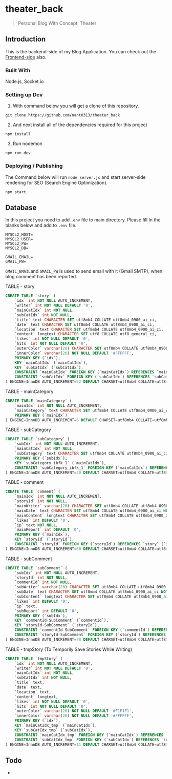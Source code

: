 # theater_back

> Personal Blog With Concept: Theater

## Introduction

This is the backend-side of my Blog Application.
You can check out the [Frontend-side](https://github.com/nant0313/theater_front) also.



### Built With

Node.js, Socket.io



### Setting up Dev

1. With command below you will get a clone of this repository.

```shell
git clone https://github.com/nant0313/theater_back
```

2. And next install all of the dependencies required for this project

```shell
npm install
```

3. Run nodemon

```shell
npm run dev
```



### Deploying / Publishing

The Command below will run `node server.js` and start server-side rendering for SEO (Search Engine Optimization).

```shell
npm start
```



## Database

In this project you need to add `.env` file to main directory.
Please fill In the blanks below and add to `.env` file.

```
MYSQL2_HOST=
MYSQL2_USER=
MYSQL2_PW=
MYSQL2_DB=

GMAIL_EMAIL=
GMAIL_PW=
```

`GMAIL_EMAIL`and `GMAIL_PW` is used to send email with it (Gmail SMTP), when blog comment has been reported.



TABLE - story

```sql
CREATE TABLE `story` (
    `idx` int NOT NULL AUTO_INCREMENT,
    `writer` int NOT NULL DEFAULT '0',
    `mainCatIdx` int NOT NULL,
    `subCatIdx` int NOT NULL,
    `title` text CHARACTER SET utf8mb4 COLLATE utf8mb4_0900_ai_ci,
    `date` text CHARACTER SET utf8mb4 COLLATE utf8mb4_0900_ai_ci,
    `location` text CHARACTER SET utf8mb4 COLLATE utf8mb4_0900_ai_ci,
    `content` longtext CHARACTER SET utf8 COLLATE utf8_general_ci,
    `likes` int NOT NULL DEFAULT '0',
    `hits` int NOT NULL DEFAULT '0',
    `outerColor` varchar(20) CHARACTER SET utf8mb4 COLLATE utf8mb4_0900_ai_ci DEFAULT '#F1F1F1',
    `innerColor` varchar(20) NOT NULL DEFAULT '#FFFFFF',
    PRIMARY KEY (`idx`),
    KEY `mainCatIdx` (`mainCatIdx`),
    KEY `subCatIdx` (`subCatIdx`),
    CONSTRAINT `mainCatIdx` FOREIGN KEY (`mainCatIdx`) REFERENCES `mainCategory` (`mainIdx`) ON DELETE CASCADE ON UPDATE CASCADE,
    CONSTRAINT `subCatIdx` FOREIGN KEY (`subCatIdx`) REFERENCES `subCategory` (`subIdx`) ON DELETE CASCADE ON UPDATE CASCADE
) ENGINE=InnoDB AUTO_INCREMENT=52 DEFAULT CHARSET=utf8mb4 COLLATE=utf8mb4_0900_ai_ci;
```



TABLE - mainCategory

```sql
CREATE TABLE `mainCategory` (
    `mainIdx` int NOT NULL AUTO_INCREMENT,
    `mainCategory` text CHARACTER SET utf8mb4 COLLATE utf8mb4_0900_ai_ci NOT NULL,
    PRIMARY KEY (`mainIdx`)
) ENGINE=InnoDB AUTO_INCREMENT=6 DEFAULT CHARSET=utf8mb4 COLLATE=utf8mb4_0900_ai_ci;
```



TABLE - subCategory

```sql
CREATE TABLE `subCategory` (
    `subIdx` int NOT NULL AUTO_INCREMENT,
    `mainCatIdx` int NOT NULL,
    `subCategory` text CHARACTER SET utf8mb4 COLLATE utf8mb4_0900_ai_ci NOT NULL,
    PRIMARY KEY (`subIdx`),
    KEY `subCategory_ibfk_1` (`mainCatIdx`),
    CONSTRAINT `subCategory_ibfk_1` FOREIGN KEY (`mainCatIdx`) REFERENCES `mainCategory` (`mainIdx`) ON DELETE CASCADE ON UPDATE CASCADE
) ENGINE=InnoDB AUTO_INCREMENT=20 DEFAULT CHARSET=utf8mb4 COLLATE=utf8mb4_0900_ai_ci;
```



TABLE - comment

```sql
CREATE TABLE `comment` (
    `mainIdx` int NOT NULL AUTO_INCREMENT,
    `storyId` int NOT NULL,
    `mainWriter` varchar(20) CHARACTER SET utf8mb4 COLLATE utf8mb4_0900_ai_ci NOT NULL DEFAULT '-1',
    `mainDate` text CHARACTER SET utf8mb4 COLLATE utf8mb4_0900_ai_ci NOT NULL,
    `mainContent` longtext CHARACTER SET utf8mb4 COLLATE utf8mb4_0900_ai_ci,
    `likes` int DEFAULT '0',
    `ip` text NOT NULL,
    `mainReport` int DEFAULT '0',
    PRIMARY KEY (`mainIdx`),
    KEY `storyId` (`storyId`),
    CONSTRAINT `storyId` FOREIGN KEY (`storyId`) REFERENCES `story` (`idx`) ON DELETE CASCADE ON UPDATE CASCADE
) ENGINE=InnoDB AUTO_INCREMENT=60 DEFAULT CHARSET=utf8mb4 COLLATE=utf8mb4_0900_ai_ci;
```



TABLE - subComment

```sql
CREATE TABLE `subComment` (
    `subIdx` int NOT NULL AUTO_INCREMENT,
    `storyId` int NOT NULL,
    `commentId` int NOT NULL,
    `subWriter` varchar(20) CHARACTER SET utf8mb4 COLLATE utf8mb4_0900_ai_ci DEFAULT '-1',
    `subDate` text CHARACTER SET utf8mb4 COLLATE utf8mb4_0900_ai_ci NOT NULL,
    `subContent` longtext CHARACTER SET utf8mb4 COLLATE utf8mb4_0900_ai_ci NOT NULL,
    `likes` int DEFAULT '0',
    `ip` text,
    `subReport` int DEFAULT '0',
    PRIMARY KEY (`subIdx`),
    KEY `commentId-SubComment` (`commentId`),
    KEY `storyId-SubComment` (`storyId`),
    CONSTRAINT `commentId-SubComment` FOREIGN KEY (`commentId`) REFERENCES `comment` (`mainIdx`) ON DELETE CASCADE ON UPDATE CASCADE,
    CONSTRAINT `storyId-SubComment` FOREIGN KEY (`storyId`) REFERENCES `story` (`idx`) ON DELETE CASCADE ON UPDATE CASCADE
) ENGINE=InnoDB AUTO_INCREMENT=78 DEFAULT CHARSET=utf8mb4 COLLATE=utf8mb4_0900_ai_ci;
```



TABLE - tmpStory (To Temporily Save Stories While Writing)

```sql
CREATE TABLE `tmpStory` (
    `idx` int NOT NULL AUTO_INCREMENT,
    `writer` int NOT NULL DEFAULT '0',
    `mainCatIdx` int NOT NULL,
    `subCatIdx` int NOT NULL,
    `title` text,
    `date` text,
    `location` text,
    `content` longtext,
    `likes` int NOT NULL DEFAULT '0',
    `hits` int NOT NULL DEFAULT '0',
    `outerColor` varchar(20) NOT NULL DEFAULT '#F1F1F1',
    `innerColor` varchar(20) NOT NULL DEFAULT '#FFFFFF',
    PRIMARY KEY (`idx`),
    KEY `mainCatIdx_tmp` (`mainCatIdx`),
    KEY `subCatIdx_tmp` (`subCatIdx`),
    CONSTRAINT `mainCatIdx_tmp` FOREIGN KEY (`mainCatIdx`) REFERENCES `mainCategory` (`mainIdx`) ON DELETE CASCADE ON UPDATE CASCADE,
    CONSTRAINT `subCatIdx_tmp` FOREIGN KEY (`subCatIdx`) REFERENCES `subCategory` (`subIdx`) ON DELETE CASCADE ON UPDATE CASCADE
) ENGINE=InnoDB AUTO_INCREMENT=11 DEFAULT CHARSET=utf8mb4 COLLATE=utf8mb4_0900_ai_ci;
```



## Todo

- 
